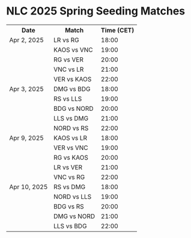<!DOCTYPE html>
<html lang="en">
<head>
    <meta charset="UTF-8">
    <meta name="viewport" content="width=device-width, initial-scale=1.0">
    </head>
<body>
    <h1>NLC 2025 Spring Seeding Matches</h1>
    <table>
        <tr>
            <th>Date</th>
            <th>Match</th>
            <th>Time (CET)</th>
        </tr>
        <tr class="date-row"><td>Apr 2, 2025</td><td><span class="highlight">LR</span> vs RG</td><td>18:00</td></tr>
        <tr><td></td><td>KAOS vs VNC</td><td>19:00</td></tr>
        <tr><td></td><td>RG vs VER</td><td>20:00</td></tr>
        <tr><td></td><td>VNC vs <span class="highlight">LR</span></td><td>21:00</td></tr>
        <tr><td></td><td>VER vs KAOS</td><td>22:00</td></tr>
        <tr class="date-row"><td>Apr 3, 2025</td><td>DMG vs BDG</td><td>18:00</td></tr>
        <tr><td></td><td>RS vs LLS</td><td>19:00</td></tr>
        <tr><td></td><td>BDG vs NORD</td><td>20:00</td></tr>
        <tr><td></td><td>LLS vs DMG</td><td>21:00</td></tr>
        <tr><td></td><td>NORD vs RS</td><td>22:00</td></tr>
        <tr class="date-row"><td>Apr 9, 2025</td><td>KAOS vs <span class="highlight">LR</span></td><td>18:00</td></tr>
        <tr><td></td><td>VER vs VNC</td><td>19:00</td></tr>
        <tr><td></td><td>RG vs KAOS</td><td>20:00</td></tr>
        <tr><td></td><td><span class="highlight">LR</span> vs VER</td><td>21:00</td></tr>
        <tr><td></td><td>VNC vs RG</td><td>22:00</td></tr>
        <tr class="date-row"><td>Apr 10, 2025</td><td>RS vs DMG</td><td>18:00</td></tr>
        <tr><td></td><td>NORD vs LLS</td><td>19:00</td></tr>
        <tr><td></td><td>BDG vs RS</td><td>20:00</td></tr>
        <tr><td></td><td>DMG vs NORD</td><td>21:00</td></tr>
        <tr><td></td><td>LLS vs BDG</td><td>22:00</td></tr>
    </table>
</body>
</html>
